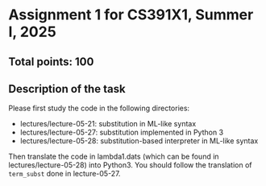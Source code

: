 # Assignment 1 for CS391X1, Summer I, 2025

## Total points: 100

## Description of the task

Please first study the code in the following directories:

- lectures/lecture-05-21: substitution in ML-like syntax
- lectures/lecture-05-27: substitution implemented in Python 3
- lectures/lecture-05-28: substitution-based interpreter in ML-like syntax

Then translate the code in lambda1.dats (which can be found in lectures/lecture-05-28)
into Python3. You should follow the translation of `term_subst` done in lecture-05-27.
